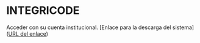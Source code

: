 # INTEGRICODE
Acceder con su cuenta institucional. 
[Enlace para la descarga del sistema]([URL del enlace](https://drive.google.com/drive/folders/1tKfB3Jo3fXyVRE91kIWiBruzpEGpnaBH?usp=drive_link))
